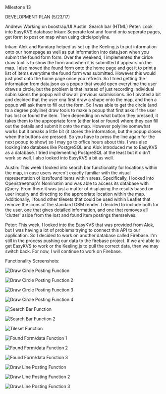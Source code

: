 Milestone 13

DEVELOPMENT PLAN (5/23/17)
 
Andrew: Working on boostrap/UI
Austin: Search bar (HTML)
Peter: Look into EasyKVS database
Inkan: Seperate lost and found onto seperate pages, get form to post on map when using circle/polyline.


Inkan:
Alok and Kandarp helped us set up the Keeling.js to put information onto our homepage as well as put information into data.json when you submit the found form form. Over the weekend, I implemented the cirlce draw tool is to show the form and when it is submitted it appears on the map. I also moved the found form onto the home page and got it to print a list of items everytime the found form was submitted. However this would just post onto the home page once you refresh. So I tried getting the information from data.json as a popup that would open everytime the user draws a circle, but the problem is that instead of just recording individual submissions the popup will show all previous submissions. So I pivoted a bit and decided that the user cna first draw a shape onto the map, and then a popup will ask them to fill out the form. So I was able to get the circle (and to a degree polyline) draw tools to make a popup that first asks if the user has lost or found the item. Then depending on what button they pressed, it takes them to the appropriate form (either lost or found) where they can fill out the details and submit it onto the map. However polyline somewhat works but it breaks a little bit (it stores the information, but the popup closes when the buttons are pressed. So you have to press the line again for the next popup to show) so I may go to office hours about this. I was also looking into databses like PostgreSQL and Alok introduced me to EasyKVS as a database. I tried implementing PostgreSQL at the least but it didn't work so well. I also looked into EasyKVS a bit as well.

Austin:
This week I looked into search bar functionality for locations within the map, in case users weren't exactly familiar with the visual representation of lost/found items within areas. Specifically, I looked into Openstreetmap's Nominatim and was able to access its database with jQuery. From there it was just a matter of displaying the results based on user inquiry and directing to the appropriate location within the map. Additionally, I found other tilesets that could be used within Leaflet that remove the icons of the standard OSM render. I decided to include both for the user, one that gives detailed information, and one that removes all 'clutter' aside from the lost and found item postings themselves. 

Peter:
This week, I looked into the EasyKVS that was provided from Alok, but I was having a lot of problems trying to connect this API to our application. So I decided to work on another database called Firebase. I'm still in the process pushing our data to the firebase project.
If we are able to get EasyKVS to work or the Keeling.js to pull the correct data, then we may switch back. For now, I will continue to work on Firebase. 

Functionality Screenshots:

![Draw Circle Posting Function](https://github.com/Laverii/PokeBoops/blob/master/markdown/M13Function4.PNG) 

![Draw Circle Posting Function 2](https://github.com/Laverii/PokeBoops/blob/master/markdown/M13Function5.PNG) 

![Draw Circle Posting Function 3](https://github.com/Laverii/PokeBoops/blob/master/markdown/M13Function9.png) 

![Draw Circle Posting Function 4](https://github.com/Laverii/PokeBoops/blob/master/markdown/M13Function10.png) 

![Search Bar Function](https://github.com/Laverii/PokeBoops/blob/master/markdown/M13Function1.PNG) 

![Search Bar Function 2](https://github.com/Laverii/PokeBoops/blob/master/markdown/M13Function2.PNG) 

![Tileset Function](https://github.com/Laverii/PokeBoops/blob/master/markdown/M13Function3.PNG) 

![Found Form/data Function 1](https://github.com/Laverii/PokeBoops/blob/master/markdown/M13Function6.png)

![Found Form/data Function 2](https://github.com/Laverii/PokeBoops/blob/master/markdown/M13Function7.png)  

![Found Form/data Function 3](https://github.com/Laverii/PokeBoops/blob/master/markdown/M13Function8.png)

![Draw Line Posting Function](https://github.com/Laverii/PokeBoops/blob/master/markdown/M13Function11.png) 

![Draw Line Posting Function 2](https://github.com/Laverii/PokeBoops/blob/master/markdown/M13Function12.png) 

![Draw Line Posting Function 3](https://github.com/Laverii/PokeBoops/blob/master/markdown/M13Function13.png)   
